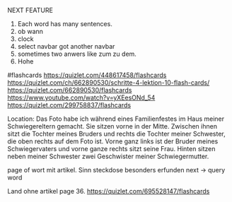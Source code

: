 NEXT FEATURE
1. Each word has many sentences.
2. ob wann
3. clock
4. select navbar got another navbar
5. sometimes two anwers like zum zu dem.
6. Hohe
<!-- https://blog.logrocket.com/how-to-use-ejs-template-node-js-application/ -->
<!-- https://stackoverflow.com/questions/30535309/where-should-i-define-js-function-to-call-in-ejs-template -->

<!-- https://ecap.padlet.org/mitschbitsch/xfw9lzj45ffwn89g -->
#flashcards
https://quizlet.com/448617458/flashcards
https://quizlet.com/ch/662890530/schritte-4-lektion-10-flash-cards/
https://quizlet.com/662890530/flashcards
https://www.youtube.com/watch?v=yXEesONd_54
https://quizlet.com/299758837/flashcards


Location:
Das Foto habe ich während eines Familienfestes im Haus meiner Schwiegereltern gemacht. 
Sie sitzen vorne in der Mitte.
Zwischen ihnen sitzt die Tochter meines Bruders und rechts die Tochter meiner Schwester, die oben rechts auf dem Foto ist. 
Vorne ganz links ist der Bruder meines Schwiegervaters und vorne ganze rechts sitzt seine Frau. 
Hinten sitzen neben meiner Schwester zwei Geschwister meiner Schwiegermutter.

page of wort mit artikel.
Sinn
steckdose
besonders
erfunden
next -> query word

Land ohne artikel page 36.
https://quizlet.com/695528147/flashcards
